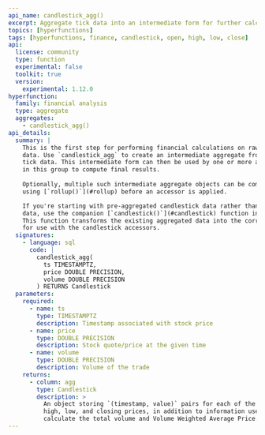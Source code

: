 ```yaml
---
api_name: candlestick_agg()
excerpt: Aggregate tick data into an intermediate form for further calculation
topics: [hyperfunctions]
tags: [hyperfunctions, finance, candlestick, open, high, low, close]
api:
  license: community
  type: function
  experimental: false
  toolkit: true
  version:
    experimental: 1.12.0
hyperfunction:
  family: financial analysis
  type: aggregate
  aggregates:
    - candlestick_agg()
api_details:
  summary: |
    This is the first step for performing financial calculations on raw tick
    data. Use `candlestick_agg` to create an intermediate aggregate from your
    tick data. This intermediate form can then be used by one or more accessors
    in this group to compute final results.
    
    Optionally, multiple such intermediate aggregate objects can be combined
    using [`rollup()`](#rollup) before an accessor is applied.

    If you're starting with pre-aggregated candlestick data rather than raw tick
    data, use the companion [`candlestick()`](#candlestick) function instead.
    This function transforms the existing aggregated data into the correct form
    for use with the candlestick accessors.
  signatures:
    - language: sql
      code: |
        candlestick_agg(
          ts TIMESTAMPTZ,
          price DOUBLE PRECISION,
          volume DOUBLE PRECISION
        ) RETURNS Candlestick
  parameters:
    required:
      - name: ts
        type: TIMESTAMPTZ
        description: Timestamp associated with stock price
      - name: price
        type: DOUBLE PRECISION
        description: Stock quote/price at the given time
      - name: volume
        type: DOUBLE PRECISION
        description: Volume of the trade
    returns:
      - column: agg
        type: Candlestick
        description: >
          An object storing `(timestamp, value)` pairs for each of the opening,
          high, low, and closing prices, in addition to information used to
          calculate the total volume and Volume Weighted Average Price.
---
```


